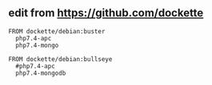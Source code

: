 ## edit from https://github.com/dockette

```
FROM dockette/debian:buster
  php7.4-apc
  php7.4-mongo

FROM dockette/debian:bullseye
  #php7.4-apc
  php7.4-mongodb
```

